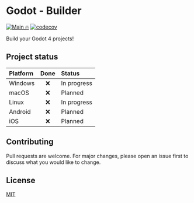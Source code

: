 # Godot - Builder

[![Main 🔥](https://github.com/KL-B0/godot-builder/actions/workflows/main.yml/badge.svg?branch=main)](https://github.com/KL-B0/godot-builder/actions/workflows/main.yml)
[![codecov](https://codecov.io/gh/KL-B0/godot-builder/branch/main/graph/badge.svg?token=BIL79P5I7T)](https://codecov.io/gh/KL-B0/godot-builder)

Build your Godot 4 projects!

## Project status

| Platform | Done | Status      |
| :------- | :--: | :---------- |
| Windows  |  ❌  | In progress |
| macOS    |  ❌  | Planned     |
| Linux    |  ❌  | In progress |
| Android  |  ❌  | Planned     |
| iOS      |  ❌  | Planned     |

## Contributing

Pull requests are welcome. For major changes, please open an issue first
to discuss what you would like to change.

## License

[MIT](https://choosealicense.com/licenses/mit/)
